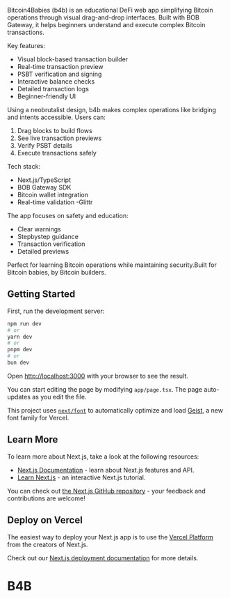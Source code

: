 Bitcoin4Babies (b4b) is an educational DeFi web app simplifying Bitcoin operations through visual drag-and-drop interfaces. Built with BOB Gateway, it helps beginners understand and execute complex Bitcoin transactions.

Key features:
- Visual block-based transaction builder
- Real-time transaction preview
- PSBT verification and signing
- Interactive balance checks
- Detailed transaction logs
- Beginner-friendly UI

Using a neobrutalist design, b4b makes complex operations like bridging and intents accessible. Users can:
1. Drag blocks to build flows
2. See live transaction previews
3. Verify PSBT details
4. Execute transactions safely

Tech stack:
- Next.js/TypeScript
- BOB Gateway SDK
- Bitcoin wallet integration
- Real-time validation
-Glittr

The app focuses on safety and education:
- Clear warnings
- Stepbystep guidance
- Transaction verification
- Detailed previews

Perfect for learning Bitcoin operations while maintaining security.Built for Bitcoin babies, by Bitcoin builders.

## Getting Started

First, run the development server:

```bash
npm run dev
# or
yarn dev
# or
pnpm dev
# or
bun dev
```

Open [http://localhost:3000](http://localhost:3000) with your browser to see the result.

You can start editing the page by modifying `app/page.tsx`. The page auto-updates as you edit the file.

This project uses [`next/font`](https://nextjs.org/docs/app/building-your-application/optimizing/fonts) to automatically optimize and load [Geist](https://vercel.com/font), a new font family for Vercel.

## Learn More

To learn more about Next.js, take a look at the following resources:

- [Next.js Documentation](https://nextjs.org/docs) - learn about Next.js features and API.
- [Learn Next.js](https://nextjs.org/learn) - an interactive Next.js tutorial.

You can check out [the Next.js GitHub repository](https://github.com/vercel/next.js) - your feedback and contributions are welcome!

## Deploy on Vercel

The easiest way to deploy your Next.js app is to use the [Vercel Platform](https://vercel.com/new?utm_medium=default-template&filter=next.js&utm_source=create-next-app&utm_campaign=create-next-app-readme) from the creators of Next.js.

Check out our [Next.js deployment documentation](https://nextjs.org/docs/app/building-your-application/deploying) for more details.
# B4B
